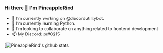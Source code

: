 ### Hi there 👋 I'm PineappleRind


- 🔭 I’m currently working on @discordutilitybot.
- 🌱 I’m currently learning Python.
- 👯 I’m looking to collaborate on anything related to frontend development
- 📫 My Discord: pr#0215

[![PineappleRind's github stats](https://github-readme-stats.vercel.app/api?username=pineapplerind&count_private=true&include_all_commits=true&theme=radical)
